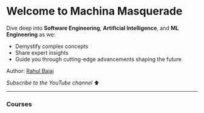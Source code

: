 # Welcome to Machina Masquerade

Dive deep into **Software Engineering**, **Artificial Intelligence**, and **ML Engineering** as we:

- Demystify complex concepts  
- Share expert insights  
- Guide you through cutting-edge advancements shaping the future

Author: [Rahul Bajaj](https://bajajra.github.io)

<script src="https://apis.google.com/js/platform.js"></script>

<div class="g-ytsubscribe"
     data-channelid="UC0WobZh7edRPd4iD8V2wd-A"
     data-layout="full"
     data-count="default">
</div>

_Subscribe to the YouTube channel_ ⬆

---

### Courses

```{tableofcontents}
```